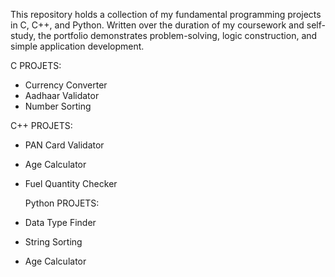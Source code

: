
This repository holds a collection of my fundamental programming projects in C, C++, and Python. Written over the duration of my coursework and self-study, the portfolio demonstrates problem-solving, logic construction, and simple application development.

 C PROJETS:
- Currency Converter
- Aadhaar Validator
- Number Sorting

C++ PROJETS:
- PAN Card Validator
- Age Calculator
- Fuel Quantity Checker

  Python PROJETS:
- Data Type Finder
- String Sorting
- Age Calculator
